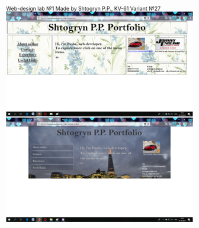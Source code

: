  Web-design lab №1
 Made by Shtogryn P.P., KV-61
 Variant №27
![lab 1 without bootstap screenshot](https://github.com/elpavlo/lab-1/raw/master/./lab1_screenshot.png)
![lab 1 with bootstap screenshot](https://github.com/elpavlo/lab-1/raw/master/./lab1_bootstrap_screenshot.png)
